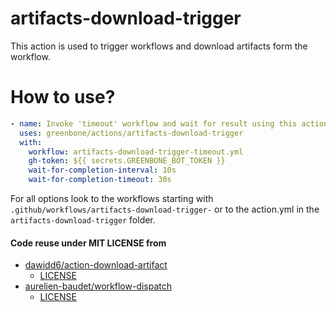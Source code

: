 # artifacts-download-trigger

This action is used to trigger workflows and download artifacts form the workflow.

# How to use?

```yaml
- name: Invoke 'timeout' workflow and wait for result using this action
  uses: greenbone/actions/artifacts-download-trigger
  with:
    workflow: artifacts-download-trigger-timeout.yml
    gh-token: ${{ secrets.GREENBONE_BOT_TOKEN }}
    wait-for-completion-interval: 10s
    wait-for-completion-timeout: 30s
```

For all options look to the workflows starting with `.github/workflows/artifacts-download-trigger-` or to the action.yml
in the `artifacts-download-trigger` folder.

#### Code reuse under MIT LICENSE from

- [dawidd6/action-download-artifact](https://github.com/dawidd6/action-download-artifact)
    - [LICENSE](https://github.com/dawidd6/action-download-artifact/blob/master/LICENSE)
- [aurelien-baudet/workflow-dispatch](https://github.com/aurelien-baudet/workflow-dispatch)
    - [LICENSE](https://github.com/aurelien-baudet/workflow-dispatch/blob/master/LICENSE)
